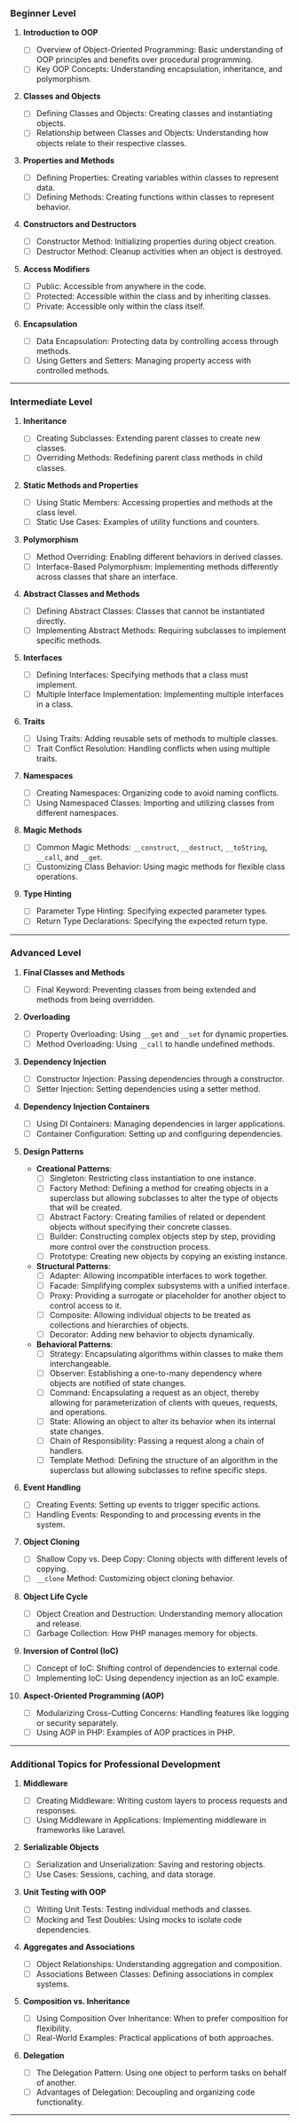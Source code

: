 ### Beginner Level

1. **Introduction to OOP**

   - [ ] Overview of Object-Oriented Programming: Basic understanding of OOP principles and benefits over procedural programming.
   - [ ] Key OOP Concepts: Understanding encapsulation, inheritance, and polymorphism.

2. **Classes and Objects**

   - [ ] Defining Classes and Objects: Creating classes and instantiating objects.
   - [ ] Relationship between Classes and Objects: Understanding how objects relate to their respective classes.

3. **Properties and Methods**

   - [ ] Defining Properties: Creating variables within classes to represent data.
   - [ ] Defining Methods: Creating functions within classes to represent behavior.

4. **Constructors and Destructors**

   - [ ] Constructor Method: Initializing properties during object creation.
   - [ ] Destructor Method: Cleanup activities when an object is destroyed.

5. **Access Modifiers**

   - [ ] Public: Accessible from anywhere in the code.
   - [ ] Protected: Accessible within the class and by inheriting classes.
   - [ ] Private: Accessible only within the class itself.

6. **Encapsulation**
   - [ ] Data Encapsulation: Protecting data by controlling access through methods.
   - [ ] Using Getters and Setters: Managing property access with controlled methods.

---

### Intermediate Level

1. **Inheritance**

   - [ ] Creating Subclasses: Extending parent classes to create new classes.
   - [ ] Overriding Methods: Redefining parent class methods in child classes.

2. **Static Methods and Properties**

   - [ ] Using Static Members: Accessing properties and methods at the class level.
   - [ ] Static Use Cases: Examples of utility functions and counters.

3. **Polymorphism**

   - [ ] Method Overriding: Enabling different behaviors in derived classes.
   - [ ] Interface-Based Polymorphism: Implementing methods differently across classes that share an interface.

4. **Abstract Classes and Methods**

   - [ ] Defining Abstract Classes: Classes that cannot be instantiated directly.
   - [ ] Implementing Abstract Methods: Requiring subclasses to implement specific methods.

5. **Interfaces**

   - [ ] Defining Interfaces: Specifying methods that a class must implement.
   - [ ] Multiple Interface Implementation: Implementing multiple interfaces in a class.

6. **Traits**

   - [ ] Using Traits: Adding reusable sets of methods to multiple classes.
   - [ ] Trait Conflict Resolution: Handling conflicts when using multiple traits.

7. **Namespaces**

   - [ ] Creating Namespaces: Organizing code to avoid naming conflicts.
   - [ ] Using Namespaced Classes: Importing and utilizing classes from different namespaces.

8. **Magic Methods**

   - [ ] Common Magic Methods: `__construct`, `__destruct`, `__toString`, `__call`, and `__get`.
   - [ ] Customizing Class Behavior: Using magic methods for flexible class operations.

9. **Type Hinting**
   - [ ] Parameter Type Hinting: Specifying expected parameter types.
   - [ ] Return Type Declarations: Specifying the expected return type.

---

### Advanced Level

1. **Final Classes and Methods**

   - [ ] Final Keyword: Preventing classes from being extended and methods from being overridden.

2. **Overloading**

   - [ ] Property Overloading: Using `__get` and `__set` for dynamic properties.
   - [ ] Method Overloading: Using `__call` to handle undefined methods.

3. **Dependency Injection**

   - [ ] Constructor Injection: Passing dependencies through a constructor.
   - [ ] Setter Injection: Setting dependencies using a setter method.

4. **Dependency Injection Containers**

   - [ ] Using DI Containers: Managing dependencies in larger applications.
   - [ ] Container Configuration: Setting up and configuring dependencies.

5. **Design Patterns**

   - **Creational Patterns**:
     - [ ] Singleton: Restricting class instantiation to one instance.
     - [ ] Factory Method: Defining a method for creating objects in a superclass but allowing subclasses to alter the type of objects that will be created.
     - [ ] Abstract Factory: Creating families of related or dependent objects without specifying their concrete classes.
     - [ ] Builder: Constructing complex objects step by step, providing more control over the construction process.
     - [ ] Prototype: Creating new objects by copying an existing instance.
   - **Structural Patterns**:
     - [ ] Adapter: Allowing incompatible interfaces to work together.
     - [ ] Facade: Simplifying complex subsystems with a unified interface.
     - [ ] Proxy: Providing a surrogate or placeholder for another object to control access to it.
     - [ ] Composite: Allowing individual objects to be treated as collections and hierarchies of objects.
     - [ ] Decorator: Adding new behavior to objects dynamically.
   - **Behavioral Patterns**:
     - [ ] Strategy: Encapsulating algorithms within classes to make them interchangeable.
     - [ ] Observer: Establishing a one-to-many dependency where objects are notified of state changes.
     - [ ] Command: Encapsulating a request as an object, thereby allowing for parameterization of clients with queues, requests, and operations.
     - [ ] State: Allowing an object to alter its behavior when its internal state changes.
     - [ ] Chain of Responsibility: Passing a request along a chain of handlers.
     - [ ] Template Method: Defining the structure of an algorithm in the superclass but allowing subclasses to refine specific steps.

6. **Event Handling**

   - [ ] Creating Events: Setting up events to trigger specific actions.
   - [ ] Handling Events: Responding to and processing events in the system.

7. **Object Cloning**

   - [ ] Shallow Copy vs. Deep Copy: Cloning objects with different levels of copying.
   - [ ] `__clone` Method: Customizing object cloning behavior.

8. **Object Life Cycle**

   - [ ] Object Creation and Destruction: Understanding memory allocation and release.
   - [ ] Garbage Collection: How PHP manages memory for objects.

9. **Inversion of Control (IoC)**

   - [ ] Concept of IoC: Shifting control of dependencies to external code.
   - [ ] Implementing IoC: Using dependency injection as an IoC example.

10. **Aspect-Oriented Programming (AOP)**
    - [ ] Modularizing Cross-Cutting Concerns: Handling features like logging or security separately.
    - [ ] Using AOP in PHP: Examples of AOP practices in PHP.

---

### Additional Topics for Professional Development

1. **Middleware**

   - [ ] Creating Middleware: Writing custom layers to process requests and responses.
   - [ ] Using Middleware in Applications: Implementing middleware in frameworks like Laravel.

2. **Serializable Objects**

   - [ ] Serialization and Unserialization: Saving and restoring objects.
   - [ ] Use Cases: Sessions, caching, and data storage.

3. **Unit Testing with OOP**

   - [ ] Writing Unit Tests: Testing individual methods and classes.
   - [ ] Mocking and Test Doubles: Using mocks to isolate code dependencies.

4. **Aggregates and Associations**

   - [ ] Object Relationships: Understanding aggregation and composition.
   - [ ] Associations Between Classes: Defining associations in complex systems.

5. **Composition vs. Inheritance**

   - [ ] Using Composition Over Inheritance: When to prefer composition for flexibility.
   - [ ] Real-World Examples: Practical applications of both approaches.

6. **Delegation**
   - [ ] The Delegation Pattern: Using one object to perform tasks on behalf of another.
   - [ ] Advantages of Delegation: Decoupling and organizing code functionality.

---
